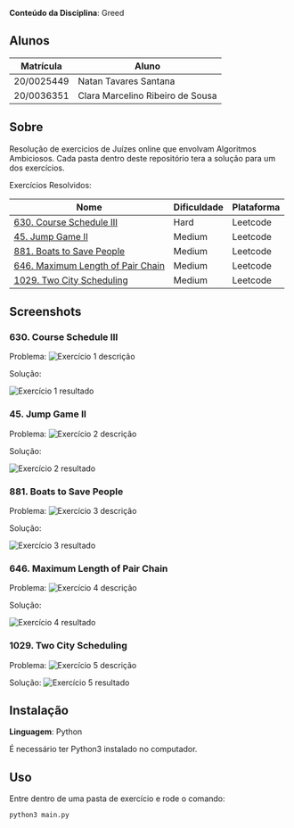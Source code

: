 **Conteúdo da Disciplina**: Greed<br>

## Alunos
|Matrícula | Aluno |
| -- | -- |
| 20/0025449  |  Natan Tavares Santana |
| 20/0036351  |  Clara Marcelino Ribeiro de Sousa |

## Sobre 
Resolução de exercicios de Juízes online que envolvam Algoritmos Ambiciosos. Cada pasta dentro deste repositório tera a solução para um dos exercícios.

Exercícios Resolvidos:

|Nome | Dificuldade | Plataforma |
| -- | -- | -- |
| [630. Course Schedule III](https://leetcode.com/problems/course-schedule-iii/description/)  |  Hard | Leetcode |
| [45. Jump Game II](https://leetcode.com/problems/jump-game-ii/description/)  |  Medium | Leetcode |
| [881. Boats to Save People](https://leetcode.com/problems/boats-to-save-people/description/)  |  Medium | Leetcode |
| [646. Maximum Length of Pair Chain](https://leetcode.com/problems/maximum-length-of-pair-chain/description/)  |  Medium | Leetcode |
| [1029. Two City Scheduling](https://leetcode.com/problems/two-city-scheduling/description/)  |  Medium | Leetcode |

## Screenshots

### 630. Course Schedule III
Problema:
![Exercício 1 descrição](image-1.png)

Solução:

![Exercício 1 resultado](image.png)

### 45. Jump Game II

Problema:
![Exercício 2 descrição](image-3.png)

Solução:

![Exercício 2 resultado](image-2.png)

### 881. Boats to Save People

Problema:
![Exercício 3 descrição](image-4.png)

Solução:

![Exercício 3 resultado](image-5.png)

### 646. Maximum Length of Pair Chain

Problema:
![Exercício 4 descrição](longestChain.png)

Solução:

![Exercício 4 resultado](longestChainSolution.png)

### 1029. Two City Scheduling

Problema:
![Exercício 5 descrição](twoCityScheduling.png)

Solução:
![Exercício 5 resultado](twoCitySchedulingSolution.png)

## Instalação 
**Linguagem**: Python<br>

É necessário ter Python3 instalado no computador.

## Uso 
Entre dentro de uma pasta de exercício e rode o comando:

```
python3 main.py
```





